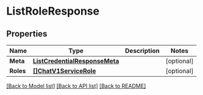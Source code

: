 # ListRoleResponse

## Properties

Name | Type | Description | Notes
------------ | ------------- | ------------- | -------------
**Meta** | [**ListCredentialResponseMeta**](ListCredentialResponse_meta.md) |  |[optional] 
**Roles** | [**[]ChatV1ServiceRole**](chat.v1.service.role.md) |  |[optional] 

[[Back to Model list]](../README.md#documentation-for-models) [[Back to API list]](../README.md#documentation-for-api-endpoints) [[Back to README]](../README.md)


